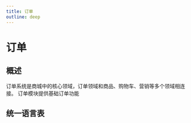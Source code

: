 ```yaml
---
title: 订单
outline: deep
---
```


# 订单

## 概述

订单系统是商城中的核心领域，订单领域和商品、购物车、营销等多个领域相连接。
订单模块提供基础订单功能

## 统一语言表



